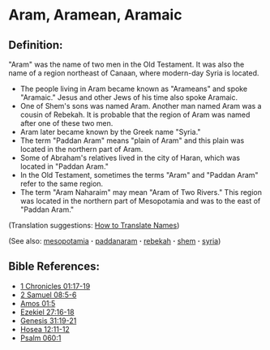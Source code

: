 # Aram, Aramean, Aramaic #

## Definition: ##

"Aram" was the name of two men in the Old Testament. It was also the name of a region northeast of Canaan, where modern-day Syria is located.

* The people living in Aram became known as "Arameans" and spoke "Aramaic." Jesus and other Jews of his time also spoke Aramaic.
* One of Shem's sons was named Aram. Another man named Aram was a cousin of Rebekah. It is probable that the region of Aram was named after one of these two men.
* Aram later became known by the Greek name "Syria."
* The term "Paddan Aram" means "plain of Aram" and this plain was located in the northern part of Aram.
* Some of Abraham's relatives lived in the city of Haran, which was located in "Paddan Aram."
* In the Old Testament, sometimes the terms "Aram" and "Paddan Aram" refer to the same region.
* The term "Aram Naharaim" may mean "Aram of Two Rivers." This region was located in the northern part of Mesopotamia and was to the east of "Paddan Aram."

(Translation suggestions: [How to Translate Names](https://git.door43.org/Door43/en-ta-translate-vol1/src/master/content/translate_names.md))

(See also: [mesopotamia](../other/mesopotamia.md) **·** [paddanaram](../other/paddanaram.md) **·** [rebekah](../other/rebekah.md) **·** [shem](../other/shem.md) **·** [syria](../other/syria.md))

## Bible References: ##

* [1 Chronicles 01:17-19](https://door43.org/en/bible/notes/1ch/01/17)
* [2 Samuel 08:5-6](https://door43.org/en/bible/notes/2sa/08/05)
* [Amos 01:5](https://door43.org/en/bible/notes/amo/01/05)
* [Ezekiel 27:16-18](https://door43.org/en/bible/notes/ezk/27/16)
* [Genesis 31:19-21](https://door43.org/en/bible/notes/gen/31/19)
* [Hosea 12:11-12](https://door43.org/en/bible/notes/hos/12/11)
* [Psalm 060:1](https://door43.org/en/bible/notes/psa/060/001)

